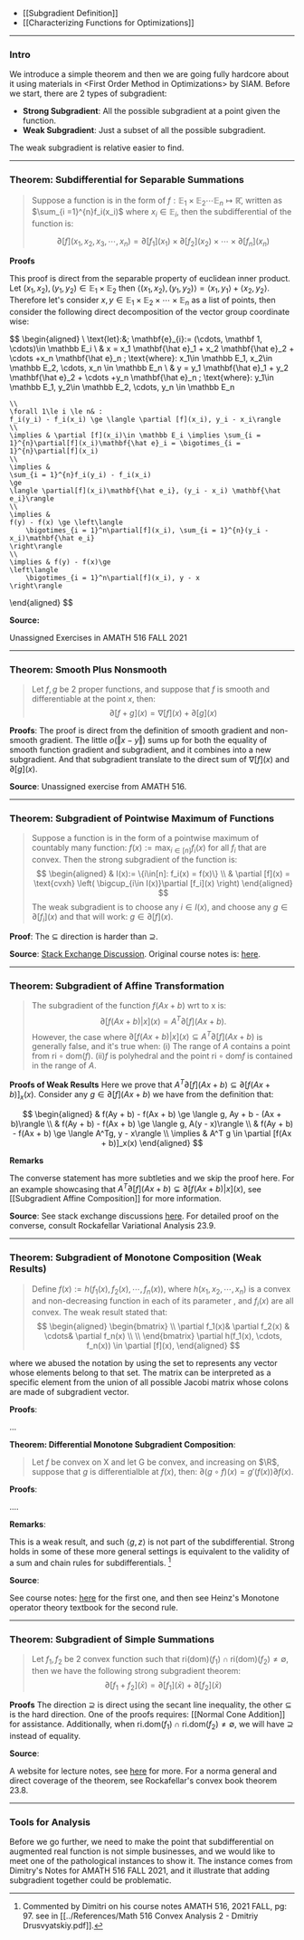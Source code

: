  * [[Subgradient Definition]]
* [[Characterizing Functions for Optimizations]]

---
### **Intro**

We introduce a simple theorem and then we are going fully hardcore about it using materials in \<First Order Method in Optimizations\> by SIAM. Before we start, there are 2 types of subgradient: 

* **Strong Subgradient**: All the possible subgradient at a point given the function. 
* **Weak Subgradient**: Just a subset of all the possible subgradient. 

The weak subgradient is relative easier to find. 

---
### **Theorem: Subdifferential for Separable Summations**

> Suppose a function is in the form of $f: \mathbb E_1 \times \mathbb E_2 \cdots \mathbb E_n \mapsto \mathbb {\bar R}$, written as $\sum_{i =1}^{n}f_i(x_i)$ where $x_i\in \mathbb E_i$, then the subdifferential of the function is: 
> 
> $$
> \partial[f](x_1, x_2, x_3,\cdots, x_n) = \partial[f_1](x_1)\times \partial [f_2](x_2)\times \cdots \times \partial [f_n](x_n)
> $$

**Proofs**

This proof is direct from the separable property of euclidean inner product. Let $(x_1, x_2), (y_1, y_2)\in \mathbb E_1\times \mathbb E_2$ then $\langle (x_1, x_2), (y_1, y_2)\rangle = \langle x_1, y_1\rangle + \langle x_2, y_2\rangle$. Therefore let's consider $x, y\in \mathbb E_1\times \mathbb E_2\times \cdots \times \mathbb E_n$ as a list of points, then consider the following direct decomposition of the vector group coordinate wise: 

$$
\begin{aligned}
    \\
    \text{let}:&\; \mathbf{e}_{i}:=  (\cdots, \mathbf 1, \cdots)\in \mathbb E_i 
    \\
    &
    x = x_1 \mathbf{\hat e}_1 + x_2 \mathbf{\hat e}_2 + \cdots +x_n \mathbf{\hat e}_n \; \text{where}: x_1\in \mathbb E_1, x_2\in \mathbb E_2, \cdots, x_n \in \mathbb E_n
    \\
    &
    y = y_1 \mathbf{\hat e}_1 + y_2 \mathbf{\hat e}_2 + \cdots +y_n \mathbf{\hat e}_n \; \text{where}: y_1\in \mathbb E_1, y_2\in \mathbb E_2, \cdots, y_n \in \mathbb E_n
    
    \\
    \forall 1\le i \le n& : 
    f_i(y_i) - f_i(x_i) \ge \langle \partial [f](x_i), y_i - x_i\rangle
    \\
    \implies & \partial [f](x_i)\in \mathbb E_i \implies \sum_{i = 1}^{n}\partial[f](x_i)\mathbf{\hat e}_i = \bigotimes_{i = 1}^{n}\partial[f](x_i)
    \\
    \implies &
    \sum_{i = 1}^{n}f_i(y_i) - f_i(x_i)
    \ge 
    \langle \partial[f](x_i)\mathbf{\hat e_i}, (y_i - x_i) \mathbf{\hat e_i}\rangle
    \\
    \implies & 
    f(y) - f(x) \ge \left\langle 
        \bigotimes_{i = 1}^n\partial[f](x_i), \sum_{i = 1}^{n}(y_i - x_i)\mathbf{\hat e_i}    
    \right\rangle
    \\
    \implies & f(y) - f(x)\ge 
    \left\langle 
        \bigotimes_{i = 1}^n\partial[f](x_i), y - x
    \right\rangle
\end{aligned}
$$


**Source:** 

Unassigned Exercises in AMATH 516 FALL 2021

---
### **Theorem: Smooth Plus Nonsmooth**

> Let $f, g$ be 2 proper functions, and suppose that $f$ is smooth and differentiable at the point $x$, then: 
> $$
>   \partial [f + g](x)  = \nabla [f](x) + \partial [g](x)
> $$

**Proofs**: 
The proof is direct from the definition of smooth gradient and non-smooth gradient. The little $o(\Vert x - y\Vert)$ sums up for both the equality of smooth function gradient and subgradient, and it combines into a new subgradient. And that subgradient translate to the direct sum of $\nabla[f](x)$ and $\partial [g](x)$. 

**Source**: Unassigned exercise from AMATH 516. 

---
### **Theorem: Subgradient of Pointwise Maximum of Functions**

> Suppose a function is in the form of a pointwise maximum of countably many function: $f(x):= \max_{i\in [n]}f_i(x)$ for all $f_i$ that are convex. Then the strong subgradient of the function is: 
> $$
> \begin{aligned}
>     & I(x):= \{i\in[n]: f_i(x) = f(x)\}
>     \\
>     & \partial [f](x) = \text{cvxh}
>     \left(
>         \bigcup_{i\in I(x)}\partial [f_i](x)
>     \right)
> \end{aligned}
> $$
> The weak subgradient is to choose any $i\in I(x)$, and choose any $g\in \partial[f_i](x)$ and that will work: $g\in \partial[f](x)$. 

**Proof**: 
The $\subseteq$ direction is harder than $\supseteq$. 


**Source**: [Stack Exchange Discussion](https://math.stackexchange.com/questions/229025/subgradients-of-function). Original course notes is: [here](http://www.seas.ucla.edu/~vandenbe/236C/lectures/subgradients.pdf). 

---
### **Theorem: Subgradient of Affine Transformation**

> The subgradient of the function $f(Ax + b)$ wrt to x is: 
> $$
>   \partial[f(Ax + b)|x](x) = A^T\partial[f](Ax + b).
> $$
> However, the case where $\partial[f(Ax + b)|x](x) \subseteq A^T\partial[f](Ax + b)$ is generally false, and it's true when: 
> (i) The range of $A$ contains a point from $\text{ri}\circ\text{dom}(f)$. 
> (ii)$f$ is polyhedral and the point $\text{ri}\circ\text{dom}f$ is contained in the range of $A$. 

**Proofs of Weak Results**
Here we prove that $A^T\partial [f](Ax + b) \subseteq \partial[f(Ax + b)]_x(x)$. Consider any $g\in \partial[f](Ax + b)$ we have from the definition that: 

$$
\begin{aligned}
    & 
    f(Ay + b) - f(Ax + b) \ge \langle g, Ay + b - (Ax + b)\rangle
    \\
    & 
    f(Ay + b) - f(Ax + b) \ge \langle g, A(y - x)\rangle
    \\
    &
    f(Ay + b) - f(Ax + b) \ge \langle A^Tg, y - x\rangle
    \\
    \implies & 
    A^T g \in \partial [f(Ax + b)]_x(x)
\end{aligned}
$$

**Remarks**

The converse statement has more subtleties and we skip the proof here. For an example showcasing that $A^T\partial [f](Ax + b)\subsetneq \partial [f(Ax + b)|x](x)$, see [[Subgradient Affine Composition]] for more information. 


**Source**: See stack exchange discussions [here](https://math.stackexchange.com/questions/2656013/how-to-prove-the-affine-composition-of-the-subdifferential). For detailed proof on the converse, consult Rockafellar Variational Analysis 23.9. 


---
### **Theorem: Subgradient of Monotone Composition (Weak Results)**

> Define $f(x):= h(f_1(x), f_2(x), \cdots, f_n(x))$, where $h(x_1, x_2, \cdots, x_n)$ is a convex and non-decreasing function in each of its parameter , and $f_i(x)$ are all convex. The weak result stated that: 
> $$
> \begin{aligned}
>     \begin{bmatrix}
>           \\
>           \partial f_1(x)& \partial f_2(x) & \cdots& \partial f_n(x) 
>           \\ \\
>     \end{bmatrix}
>       \partial h(f_1(x), \cdots, f_n(x)) 
> \in \partial [f](x),
> \end{aligned}
> $$

where we abused the notation by using the set to represents any vector whose elements belong to that set. The matrix can be interpreted as a specific element from the union of all possible Jacobi matrix whose colons are made of subgradient vector. 

**Proofs**:

...


**Theorem: Differential Monotone Subgradient Composition**: 

> Let $f$ be convex on X and let G be convex, and increasing on $\R$, suppose that $g$ is differentialble at $f(x)$, then: 
> $\partial (g\circ f)(x) = g'(f(x)) \partial f(x)$. 

**Proofs**: 

....


**Remarks**:

This is a weak result, and such $\langle g, z\rangle$ is not part of the subdifferential. Strong holds in some of these more general settings is equivalent to the validity of a sum and  chain rules for subdifferentials. [^1]

[^1]: Commented by Dimitri on his course notes AMATH 516, 2021 FALL, pg: 97. see in [[../References/Math 516 Convex Analysis 2 - Dmitriy Drusvyatskiy.pdf]]. 


**Source**:

See course notes: [here](http://www.seas.ucla.edu/~vandenbe/236C/lectures/subgradients.pdf) for the first one, and then see Heinz's Monotone operator theory textbook for the second rule. 



---
### **Theorem: Subgradient of Simple Summations**

> Let $f_1,f_2$ be 2 convex function such that $\text{ri}(\text{dom})(f_1) \cap \text{ri}(\text{dom})(f_2)\neq \emptyset$, then we have the following strong subgradient theorem: 
> $$
> \partial[f_1 + f_2](\bar x) = \partial[f_1](\bar x) + \partial [f_2](\bar x)
> $$

**Proofs**
The direction $\supseteq$ is direct using the secant line inequality, the other $\subseteq$ is the hard direction. One of the proofs requires: [[Normal Cone Addition]] for assistance. Additionally, when $\text{ri.dom}(f_1) \cap \text{ri.dom}(f_2)\neq \emptyset$, we will have $\supseteq$ instead of equality. 

**Source**: 

A website for lecture notes, see [here](https://maunamn.wordpress.com/8-the-subdifferential-sum-rule/) for more. For a norma general and direct coverage of the theorem, see Rockafellar's convex book theorem 23.8. 


---
### **Tools for Analysis**

Before we go further, we need to make the point that subdifferential on augmented real function is not simple businesses, and we would like to meet one of the pathological instances to show it. The instance comes from Dimitry's Notes for AMATH 516 FALL 2021, and it illustrate that adding subgradient together could be problematic. 




